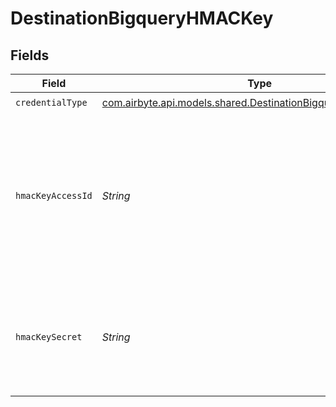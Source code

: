 # DestinationBigqueryHMACKey


## Fields

| Field                                                                                                                                         | Type                                                                                                                                          | Required                                                                                                                                      | Description                                                                                                                                   | Example                                                                                                                                       |
| --------------------------------------------------------------------------------------------------------------------------------------------- | --------------------------------------------------------------------------------------------------------------------------------------------- | --------------------------------------------------------------------------------------------------------------------------------------------- | --------------------------------------------------------------------------------------------------------------------------------------------- | --------------------------------------------------------------------------------------------------------------------------------------------- |
| `credentialType`                                                                                                                              | [com.airbyte.api.models.shared.DestinationBigqueryCredentialType](../../models/shared/DestinationBigqueryCredentialType.md)                   | :heavy_check_mark:                                                                                                                            | N/A                                                                                                                                           |                                                                                                                                               |
| `hmacKeyAccessId`                                                                                                                             | *String*                                                                                                                                      | :heavy_check_mark:                                                                                                                            | HMAC key access ID. When linked to a service account, this ID is 61 characters long; when linked to a user account, it is 24 characters long. | 1234567890abcdefghij1234                                                                                                                      |
| `hmacKeySecret`                                                                                                                               | *String*                                                                                                                                      | :heavy_check_mark:                                                                                                                            | The corresponding secret for the access ID. It is a 40-character base-64 encoded string.                                                      | 1234567890abcdefghij1234567890ABCDEFGHIJ                                                                                                      |